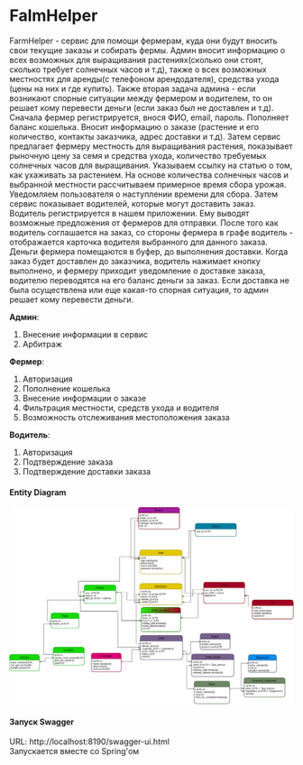 # FalmHelper
FarmHelper - сервис для помощи фермерам, куда они будут вносить свои
текущие заказы и собирать фермы.
Админ вносит информацию о всех возможных для выращивания растениях(сколько они
стоят, сколько требует солнечных часов и т.д), также о всех возможных местностях для
аренды(с телефоном арендодателя), средства ухода (цены на них и где купить). Также
вторая задача админа - если возникают спорные ситуации между фермером и водителем,
то он решает кому перевести деньги (если заказ был не доставлен и т.д).
Сначала фермер регистрируется, внося ФИО, email, пароль. Пополняет баланс кошелька.
Вносит информацию о заказе (растение и его количество, контакты заказчика, адрес
доставки и т.д). Затем сервис предлагает фермеру местность для выращивания растения,
показывает рыночную цену за семя и средства ухода, количество требуемых солнечных
часов для выращивания. Указываем ссылку на статью о том, как ухаживать за растением.
На основе количества солнечных часов и выбранной местности рассчитываем примерное
время сбора урожая. Уведомляем пользователя о наступлении времени для сбора. Затем
сервис показывает водителей, которые могут доставить заказ.
Водитель регистрируется в нашем приложении. Ему выводят возможные предложения от
фермеров для отправки. После того как водитель соглашается на заказ, со стороны
фермера в графе водитель - отображается карточка водителя выбранного для данного
заказа. Деньги фермера помещаются в буфер, до выполнения доставки. Когда заказ будет
доставлен до заказчика, водитель нажимает кнопку выполнено, и фермеру приходит
уведомление о доставке заказа, водителю переводятся на его баланс деньги за заказ.
Если доставка не была осуществлена или еще какая-то спорная ситуация, то админ решает
кому перевести деньги.

**Админ**:
1. Внесение информации в сервис
2. Арбитраж

**Фермер**:
1. Авторизация
2. Пополнение кошелька
3. Внесение информации о заказе
4. Фильтрация местности, средств ухода и водителя
5. Возможность отслеживания местоположения заказа

**Водитель**:
1. Авторизация
2. Подтверждение заказа
3. Подтверждение доставки заказа

#### Entity Diagram
![](./FarmHelper-entity-diagram.png)

#### Запуск Swagger
URL: http://localhost:8190/swagger-ui.html \
Запускается вместе со Spring'ом 
